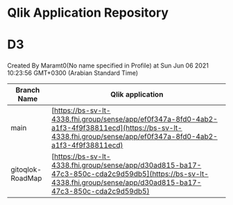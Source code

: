 # Qlik Application Repository 
# D3
### 
Created By Maramt0(No name specified in Profile) at Sun Jun 06 2021 10:23:56 GMT+0300 (Arabian Standard Time)

Branch Name|Qlik application
---|---
main|[https://bs-sv-lt-4338.fhi.group/sense/app/ef0f347a-8fd0-4ab2-a1f3-4f9f38811ecd](https://bs-sv-lt-4338.fhi.group/sense/app/ef0f347a-8fd0-4ab2-a1f3-4f9f38811ecd)
gitoqlok-RoadMap|[https://bs-sv-lt-4338.fhi.group/sense/app/d30ad815-ba17-47c3-850c-cda2c9d59db5](https://bs-sv-lt-4338.fhi.group/sense/app/d30ad815-ba17-47c3-850c-cda2c9d59db5)